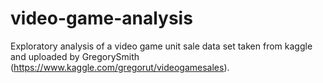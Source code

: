 # video-game-analysis
Exploratory analysis of a video game unit sale data set taken from kaggle and uploaded by GregorySmith (https://www.kaggle.com/gregorut/videogamesales).
